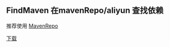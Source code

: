 ## FindMaven 在mavenRepo/aliyun 查找依赖

推荐使用 [MavenRepo](https://github.com/qbosen/Alfred-WorkFlow/blob/master/MavenRepo/README.md)

[下载](https://github.com/qbosen/Alfred-WorkFlow/raw/master/FindMaven/Mavens.alfredworkflow)